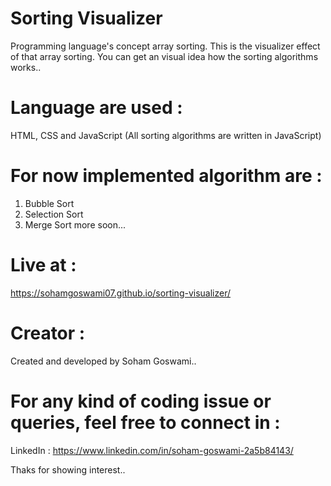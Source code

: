 # Sorting Visualizer
Programming language's concept array sorting. This is the visualizer effect of that array sorting. You can get an visual idea how the sorting algorithms works..

# Language are used :
HTML, CSS and JavaScript
(All sorting algorithms are written in JavaScript)

# For now implemented algorithm are :
  1. Bubble Sort
  2. Selection Sort
  3. Merge Sort
  more soon...
  
# Live at :
https://sohamgoswami07.github.io/sorting-visualizer/

# Creator :
Created and developed by Soham Goswami..

# For any kind of coding issue or queries, feel free to connect in :
LinkedIn : https://www.linkedin.com/in/soham-goswami-2a5b84143/

Thaks for showing interest..
